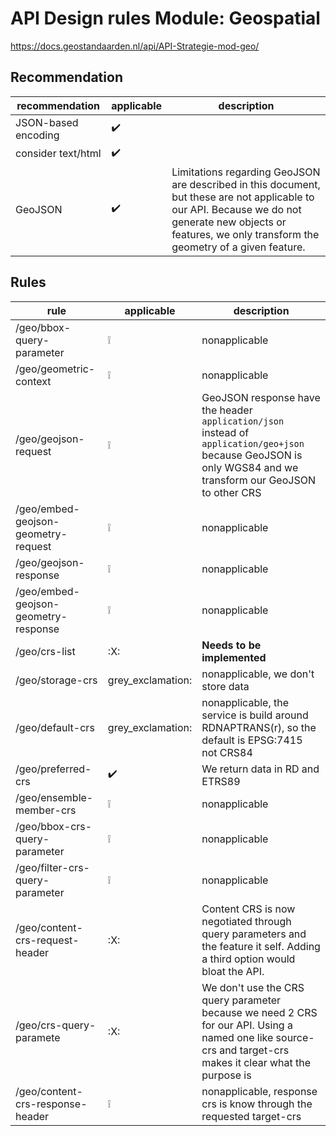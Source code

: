 # API Design rules Module: Geospatial

<https://docs.geostandaarden.nl/api/API-Strategie-mod-geo/>

## Recommendation

| recommendation | applicable | description |
| --- | --- | --- |
| JSON-based encoding | :heavy_check_mark: | |
| consider text/html | :heavy_check_mark: | |
| GeoJSON | :heavy_check_mark: | Limitations regarding GeoJSON are described in this document, but these are not applicable to our API. Because we do not generate new objects or features, we only transform the geometry of a given feature. |

## Rules

| rule | applicable | description |
| --- | --- | --- |
| /geo/bbox-query-parameter | :grey_exclamation: | nonapplicable |
| /geo/geometric-context | :grey_exclamation: | nonapplicable |
| /geo/geojson-request | :grey_exclamation: | GeoJSON response have the header `application/json` instead of `application/geo+json` because GeoJSON is only WGS84 and we transform our GeoJSON to other CRS | |
| /geo/embed-geojson-geometry-request | :grey_exclamation: | nonapplicable |
| /geo/geojson-response | :grey_exclamation: | nonapplicable |
| /geo/embed-geojson-geometry-response | :grey_exclamation: | nonapplicable |
| /geo/crs-list | :X: | **Needs to be implemented** |
| /geo/storage-crs | grey_exclamation: | nonapplicable, we don't store data |
| /geo/default-crs | grey_exclamation: | nonapplicable, the service is build around RDNAPTRANS(r), so the default is EPSG:7415 not CRS84 |
| /geo/preferred-crs | :heavy_check_mark: | We return data in RD and ETRS89 |
| /geo/ensemble-member-crs | :grey_exclamation: | nonapplicable |
| /geo/bbox-crs-query-parameter | :grey_exclamation: | nonapplicable |
| /geo/filter-crs-query-parameter | :grey_exclamation: | nonapplicable |
| /geo/content-crs-request-header | :X: | Content CRS is now negotiated through query parameters and the feature it self. Adding a third option would bloat the API. |
| /geo/crs-query-paramete | :X: | We don't use the CRS query parameter because we need 2 CRS for our API. Using a named one like source-crs and target-crs makes it clear what the purpose is |
| /geo/content-crs-response-header | :grey_exclamation: | nonapplicable, response crs is know through the requested target-crs |
